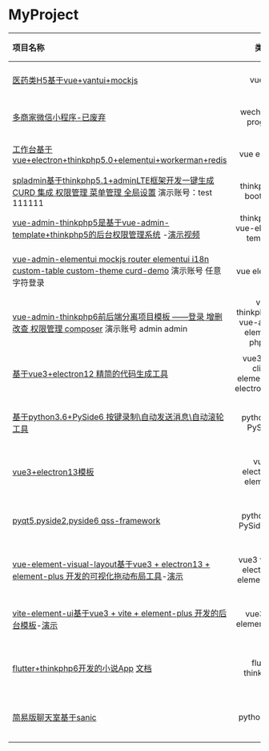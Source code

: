 # MyProject
| 项目名称                                                                                                                                                                                                                |                     类型                     |       更新日期 |
| :---------------------------------------------------------------------------------------------------------------------------------------------------------------------------------------------------------------------- | :------------------------------------------: | -------------: |
| [医药类H5基于vue+vantui+mockjs](http://demo.o8o8o8.com/fastmedicine/#/)                                                                                                                                                 |                    vue h5                    |      2020年1月 |
| [多商家微信小程序-已废弃](https://shenxingchao.github.io/project/image/lyqq_qrcode.jpg)                                                                                                                                 |             wechat mini program              |      2019年7月 |
| [工作台基于vue+electron+thinkphp5.0+elementui+workerman+redis](https://shenxingchao.github.io/project/video/workbench.mp4)                                                                                              |                 vue electron                 |     2019年10月 |
| [spladmin基于thinkphp5.1+adminLTE框架开发一键生成CURD 集成 权限管理 菜单管理 全局设置](http://spladmin.o8o8o8.com/admin) 演示账号：test 111111                                                                          |            thinkphp5.1 bootstrap             |      2019年9月 |
| [vue-admin-thinkphp5是基于vue-admin-template+thinkphp5的后台权限管理系统](https://github.com/shenxingchao/vue-admin-thinkphp5) -[演示视频](http://demo.o8o8o8.com/vue/vueAdminTemplate/index.html)                      |       thinkphp5.0 vue-element-template       |      2019年1月 |
| [vue-admin-elementui mockjs router elementui i18n custom-table custom-theme curd-demo](https://shenxingchao.github.io/vue-admin-elementui/) 演示账号 任意字符登录                                                       |                vue elementui                 |   2021年1月3日 |
| [vue-admin-thinkphp6前后端分离项目模板 ——登录 增删改查 权限管理 composer](http://demo.o8o8o8.com/vue-admin-thinkphp6/#/) 演示账号 admin admin                                                                           | vue thinkphp6.0.* vue-admin-elementui php8.0 |  2021年1月16日 |
| [基于vue3+electron12 精简的代码生成工具](https://github.com/shenxingchao/code-auto-tool)                                                                                                                                | vue3 vue-cli4.5 element-plus electron12.0.1  |  2021年3月23日 |
| [基于python3.6+PySide6 按键录制\自动发送消息\自动滚轮工具](https://github.com/shenxingchao/python_pyside6_tool)                                                                                                         |              python GUI PySide6              |  2021年7月20日 |
| [vue3+electron13模板](https://github.com/shenxingchao/vue3-electron13-template)                                                                                                                                         |          vue3 electron13 elementui           |  2021年8月10日 |
| [pyqt5,pyside2,pyside6 qss-framework](https://github.com/shenxingchao/qt-for-python-qss)                                                                                                                                |            python GUI PySide6 Qss            |  2021年8月10日 |
| [vue-element-visual-layout基于vue3 + electron13 + element-plus 开发的可视化拖动布局工具](https://github.com/shenxingchao/vue-element-visual-layout)-[演示](https://shenxingchao.github.io/vue-element-visual-layout/#/) |     vue3 vue-cli electron13 element-plus     |  2021年8月22日 |
| [vite-element-ui基于vue3 + vite + element-plus 开发的后台模板](https://github.com/shenxingchao/vite-element-ui)-[演示](https://shenxingchao.github.io/vite-element-ui/#/)                                               |           vue3 vite element -plus            |   2021年9月1日 |
| [flutter+thinkphp6开发的小说App](http://noval.o8o8o8.com/public/version/app-release.apk) [文档](http://demo.o8o8o8.com/doc/noval/)                                                                                      |              flutter thinkphp6               | 2021年10月18日 |
| [简易版聊天室基于sanic](http://sanic-demo.o8o8o8.com/)                                                                                                                                                                           |              python sanic               | 2022年1月20日 |

